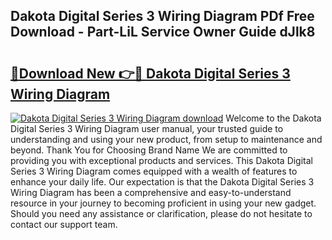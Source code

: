 ## Dakota Digital Series 3 Wiring Diagram PDf Free Download - Part-LiL Service Owner Guide dJlk8

# <h2><a href="http://dfs3bs.blite.top/?on=Dakota+Digital+Series+3+Wiring+Diagram">🔗Download New 👉🔴 Dakota Digital Series 3 Wiring Diagram</a></h2>

[![Dakota Digital Series 3 Wiring Diagram download](https://i.imgur.com/lujVjoI.png)](http://dfs3bs.blite.top/?on=Dakota+Digital+Series+3+Wiring+Diagram)
Welcome to the Dakota Digital Series 3 Wiring Diagram user manual, your trusted guide to understanding and using your new product, from setup to maintenance and beyond. Thank You for Choosing Brand Name We are committed to providing you with exceptional products and services. This Dakota Digital Series 3 Wiring Diagram comes equipped with a wealth of features to enhance your daily life. Our expectation is that the Dakota Digital Series 3 Wiring Diagram has been a comprehensive and easy-to-understand resource in your journey to becoming proficient in using your new gadget. Should you need any assistance or clarification, please do not hesitate to contact our support team.

